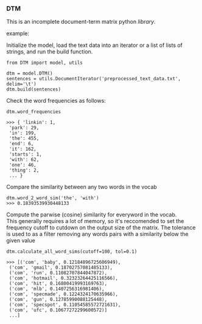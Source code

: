 ### DTM

This is an incomplete document-term matrix python <i>library</i>.

example:

Initialize the model, load the text data into an iterator or a list of lists of strings, and run the build function.
```
from DTM import model, utils

dtm = model.DTM()
sentences = utils.DocumentIterator('preprocessed_text_data.txt', delim='\t')
dtm.build(sentences)
```

Check the word frequencies as follows:
```
dtm.word_frequencies

>>> { 'linkin': 1,
 'park': 29,
 'in': 199,
 'the': 455,
 'end': 6,
 'it': 162,
 'starts': 1,
 'with': 62,
 'one': 46,
 'thing': 2, 
 ... }
```



Compare the similarity between any two words in the vocab
```
dtm.word_2_word_sim('the', 'with')
>>> 0.18393539930448133
```

Compute the parwise (cosine) similarity for everyword in the vocab.<br>
This generally requires a lot of memory, so it's reccomended to set the frequency cutoff to cutdown on the output size of the matrix. The tolerance is used to as a filter removing any words pairs with a similarity below the given value
```
dtm.calculate_all_word_sims(cutoff=100, tol=0.1)

>>> [('com', 'baby', 0.12184896725606949),
 ('com', 'gmail', 0.18702757081485133),
 ('com', 'run', 0.11082707844047872),
 ('com', 'hotmail', 0.32323264425116566),
 ('com', 'hit', 0.16800419993169763),
 ('com', 'mlb', 0.1407256316981406),
 ('com', 'specmade', 0.1224324170635966),
 ('com', 'gun', 0.12785990088125448),
 ('com', 'specspot', 0.11054585572721631),
 ('com', 'ufc', 0.10677272299600572)]
 ...]
```